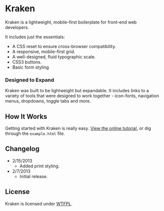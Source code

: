 # Kraken
Kraken is a lightweight, mobile-first boilerplate for front-end web developers.

It includes just the essentials:

* A CSS reset to ensure cross-browser compatibility.
* A responsive, mobile-first grid.
* A well-designed, fluid typographic scale.
* CSS3 buttons.
* Basic form styling

### Designed to Expand
Kraken was built to be lightweight but expandable. It includes links to a variety of tools that were designed to work together - icon-fonts, navigation menus, dropdowns, toggle tabs and more.

## How It Works
Getting started with Kraken is really easy. [View the online tutorial](http://cferdinandi.github.com/kraken/), or dig through the `example.html` file.

## Changelog
* 2/15/2013
  * Added print styling.
* 2/7/2013
  * Initial release.

## License
Kraken is licensed under [WTFPL](http://www.wtfpl.net/).
